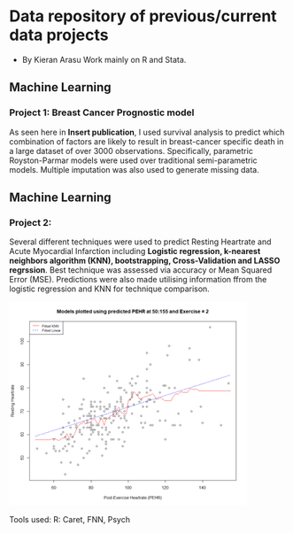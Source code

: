 # Data repository of previous/current data projects
- By Kieran Arasu
Work mainly on R and Stata.

## Machine Learning
### Project 1: Breast Cancer Prognostic model
As seen here in **Insert publication**, I used survival analysis to predict which combination of factors are likely to result in breast-cancer specific death in a large dataset of over 3000 observations. Specifically, parametric Royston-Parmar models were used over
traditional semi-parametric models. Multiple imputation was also used to generate missing data.



## Machine Learning
### Project 2: 
Several different techniques were used to predict Resting Heartrate and Acute Myocardial Infarction including **Logistic regression, k-nearest neighbors algorithm (KNN), bootstrapping, Cross-Validation and LASSO 
regrssion**. Best technique was assessed via accuracy or Mean Squared Error (MSE). Predictions were also made utilising information ffrom the logistic regression and KNN for technique comparison.

![](./images/GraphML.png)

Tools used:
 R: Caret, FNN, Psych
<!---
KieranArasu/KieranArasu is a ✨ special ✨ repository because its `README.md` (this file) appears on your GitHub profile.
You can click the Preview link to take a look at your changes.
--->
